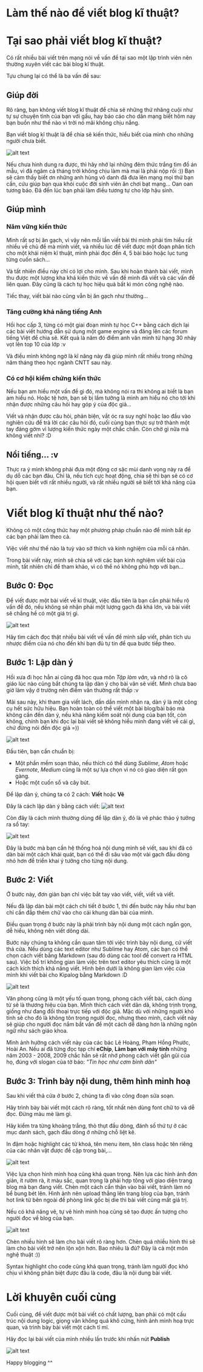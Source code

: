 # Làm thế nào để viết blog kĩ thuật?

# Tại sao phải viết blog kĩ thuật?
Có rất nhiều bài viết trên mạng nói về vấn đề tại sao một lập trình viên nên thường xuyên viết các bài blog kĩ thuật.

Tựu chung lại có thể là ba vấn đề sau:

## Giúp đời
Rõ ràng, bạn không viết blog kĩ thuật để chia sẽ những thứ nhăng cuội như tự sự chuyện tình của bạn với gấu, hay báo cáo cho dân mạng biết hôm nay bạn buồn như thế nào vì trời nó mãi không chịu nắng.

Bạn viết blog kĩ thuật là để chia sẽ kiến thức, hiểu biết của mình cho những người chưa biết.

![alt text](https://s3-ap-southeast-1.amazonaws.com/kipalog.com/blog.png_hseg56nwmw)

Nếu chưa hình dung ra được, thì hãy nhớ lại những đêm thức trắng tìm đồ án mẫu, vì đã ngâm cả tháng trời không chịu làm mà mai là phải nộp rồi :)) Bạn sẽ cảm thấy biết ơn những anh hùng vô danh đã đưa lên mạng mọi thứ bạn cần, cứu giúp bạn qua khỏi cuộc đời sinh viên ăn chơi bạt mạng... Oan oan tương báo. Đã đến lúc bạn phải làm điều tương tự cho lớp hậu sinh.

## Giúp mình
### Năm vững kiến thức
Mình rất sợ bị ăn gạch, vì vậy nên mỗi lần viết bài thì mình phải tìm hiểu rất nhiều về chủ đề mà mình viết, và nhiều lúc để viết được một đoạn phân tích cho một khái niệm kĩ thuật, mình phải đọc đến 4, 5 bài báo hoặc lục tung từng cuốn sách...

Và tất nhiên điều này chỉ có lợi cho mình. Sau khi hoàn thành bài viết, mình thu được một lượng kha khá kiến thức về vấn đề mình đã viết và các vấn đề liên quan. Đây cũng là cách tự học hiệu quả bất kì món công nghệ nào.

Tiếc thay, viết bài nào cũng vẫn bị ăn gạch như thường...

### Tăng cường khả năng tiếng Anh
Hồi học cấp 3, từng có một giai đoạn mình tự học C++ bằng cách dịch lại các bài viết hướng dẫn sử dụng một game engine và đăng lên các forum tiếng Việt để chia sẽ. Kết quả là năm đó điểm anh văn mình từ hạng 30 nhảy vọt lên top 10 của lớp :v

Và điều mình không ngờ là kĩ năng này đã giúp mình rất nhiều trong những năm tháng theo học ngành CNTT sau này.

### Có cơ hội kiểm chứng kiến thức
Nếu bạn am hiểu một vấn đề gì đó, mà không nói ra thì không ai biết là bạn am hiểu nó. Hoặc tệ hơn, bạn sẽ bị lầm tưởng là mình am hiểu nó cho tới khi nhận được những câu hỏi hay góp ý của độc giả...

Viết và nhận được câu hỏi, phản biện, vắt óc ra suy nghĩ hoặc lao đầu vào nghiên cứu để trả lời các câu hỏi đó, cuối cùng bạn thực sự trở thành một tay đáng gờm vì lượng kiến thức ngày một chắc chắn. Còn chờ gì nữa mà không viết nhỉ? :D

## Nổi tiếng... :v
Thực ra ý mình không phải đưa một động cơ sặc mùi danh vọng này ra để dụ dỗ các bạn đâu. Chỉ là, nếu tích cực hoạt động, chia sẽ thì bạn sẽ có cơ hội quen biết với rất nhiều người, và rất nhiều người sẽ biết tới khả năng của bạn.

# Viết blog kĩ thuật như thế nào?
Không có một công thức hay một phương pháp chuẩn nào để mình bắt ép các bạn phải làm theo cả.

Việc viết như thế nào là tuỳ vào sở thích và kinh nghiệm của mỗi cá nhân.

Trong bài viết này, mình sẽ chia sẽ với các bạn kinh nghiệm viết bài của mình, tất nhiên chỉ để tham khảo, vì có thể nó không phù hợp với bạn...

## Bước 0: Đọc
Để viết được một bài viết về kĩ thuật, việc đầu tiên là bạn cần phải hiểu rõ vấn đề đó, nếu không sẽ nhận phải một lượng gạch đá khá lớn, và bài viết sẽ chẳng hề có một giá trị gì.

![alt text](https://s3-ap-southeast-1.amazonaws.com/kipalog.com/online-research.png_466oszfw40)

Hãy tìm cách đọc thật nhiều bài viết về vấn đề mình sắp viết, phân tích ưu nhược điểm của nó cho đến khi bạn đủ tự tin để qua bước tiếp theo.

## Bước 1: Lập dàn ý
Hồi xưa đi học hẳn ai cũng đã học qua môn _Tập làm văn_, và nhớ rõ là cô giáo lúc nào cũng bắt chúng ta lập dàn ý cho bài văn sẽ viết. Mình chưa bao giờ làm vậy ở trường nên điểm văn thường rất thấp :v

Mãi sau này, khi tham gia viết lách, dần dần mình nhận ra, dàn ý là một công cụ hết sức hữu hiệu. Bạn hoàn toàn có thể viết một bài blog/bài báo mà không cần đến dàn ý, nếu khả năng kiểm soát nội dung của bạn tốt, còn không, chính bạn khi đọc lại bài viết sẽ không hiểu mình đang viết về cái gì, chứ đừng nói đến độc giả =))

![alt text](https://s3-ap-southeast-1.amazonaws.com/kipalog.com/dany.jpg_xclxlreozi)

Đầu tiên, bạn cần chuẩn bị:
- Một phần mềm soạn thảo, nếu thích có thể dùng _Sublime_, _Atom_ hoặc _Evernote_, _Medium_ cũng là một sự lựa chọn vì nó có giao diện rất gọn gàng.
- Hoặc một cuốn sổ và cây bút.

Để lập dàn ý, chúng ta có 2 cách: **Viết** hoặc **Vẽ**

Đây là cách lập dàn ý bằng cách viết:
![alt text](https://s3-ap-southeast-1.amazonaws.com/kipalog.com/lapdany.png_5518pfc01x)

Còn đây là cách mình thường dùng để lập dàn ý, đó là vẽ phác thảo ý tưởng ra sổ tay:

![alt text](https://s3-ap-southeast-1.amazonaws.com/kipalog.com/FullSizeRender.jpg_3gzizryhcl)

Đây là bước mà bạn cần hệ thống hoá nội dung mình sẽ viết, sau khi đã có dàn bài một cách khái quát, bạn có thể đi sâu vào một vài gạch đầu dòng nhỏ hơn để triển khai ý tưởng cho từng nội dung.

## Bước 2: Viết
Ở bước này, đơn giản bạn chỉ việc bắt tay vào viết, viết, viết và viết.

Nếu đã lập dàn bài một cách chi tiết ở bước 1, thì đến bước này hầu như bạn chỉ cần đắp thêm chữ vào cho cái khung dàn bài của mình.

Điều quan trọng ở bước này là phải trình bày nội dung một cách ngắn gọn, dễ hiểu, không nên viết dông dài.

Bước này chúng ta không cần quan tâm tới việc trình bày nội dung, cứ viết thả cửa. Nếu dùng các text editor như Sublime hay Atom, các bạn có thể chọn cách viết bằng Markdown (sau đó dùng các tool để convert ra HTML sau). Việc bố trí không gian làm việc trên text editor yêu thích cũng là một cách kích thích khả năng viết. Hình bên dưới là không gian làm việc của mình khi viết bài cho Kipalog bằng Markdown :D

![alt text](https://s3-ap-southeast-1.amazonaws.com/kipalog.com/writing.png_r3o76ehd0v)

Văn phong cũng là một yếu tố quan trọng, phong cách viết bài, cách dùng từ sẽ là thương hiệu của bạn. Mình thích cách viết dân dã, không trịnh trọng, giống như đang đối thoại trực tiếp với độc giả. Mặc dù với những người khó tính sẽ cho đó là không tôn trọng người đọc, nhưng theo mình, cách viết này sẽ giúp cho người đọc nắm bắt vấn đề một cách dễ dàng hơn là những ngôn ngữ như sách giáo khoa.

Mình ảnh hưởng cách viết này của các bác Lê Hoàng, Phạm Hồng Phước, Hoài An. Nếu ai đã từng đọc tạp chí **eChíp**, **Làm bạn với máy tính** những năm 2003 - 2008, 2009 chắc hẳn sẽ rất nhớ phong cách viết gần gũi của họ, đúng với slogan của tờ báo: _"Tin học như cơm bình dân"_

## Bước 3: Trình bày nội dung, thêm hình minh hoạ

Sau khi viết thả cửa ở bước 2, chúng ta đi vào công đoạn sửa soạn.

Hãy trình bày bài viết một cách rõ ràng, tốt nhất nên dùng font chữ to và dễ đọc. Đừng màu mè làm gì.

Hãy kiểm tra từng khoảng trắng, thò thụt đầu dòng, đánh số thứ tự ở các mục danh sách, gạch đầu dòng ở những chỗ liệt kê.

In đậm hoặc highlight các từ khoá, tên menu item, tên class hoặc tên riêng của các nhân vật được đề cập trong bài,...

![alt text](https://s3-ap-southeast-1.amazonaws.com/kipalog.com/Formatting-Headers-Featured-Title.jpg_ofdk2n00i7)

Việc lựa chọn hình minh hoạ cũng khá quan trọng. Nên lựa các hình ảnh đơn giản, ít rườm rà, ít màu sắc, quan trọng là phải hợp tông với giao diện trang blog mà bạn đang viết. Chèn một cách cẩn thận vào bài viết, tránh làm nó bể bung bét lên. Hình ảnh nên upload thẳng lên trang blog của bạn, tránh hot link từ bên ngoài đề phòng link gốc bị die thì bài viết cũng mất giá trị.

Nếu có khả năng vẽ, tự vẽ hình minh hoạ cũng sẽ tạo được ấn tượng cho người đọc về blog của bạn.

![alt text](https://s3-ap-southeast-1.amazonaws.com/kipalog.com/hinhminhoa.png_eefsmt82vz)

Chèn nhiều hình sẽ làm cho bài viết rõ ràng hơn. Chèn quá nhiều hình thì sẽ làm cho bài viết trở nên lộn xộn hơn. Bao nhiêu là đủ? Đây là cả một môn nghệ thuật :))

Syntax highlight cho code cũng khá quan trọng, tránh làm người đọc khó chịu vì không phân biệt được đâu là code, đâu là nội dung bài viết.

# Lời khuyên cuối cùng
Cuối cùng, để viết được một bài viết có chất lượng, bạn phải có một cấu trúc nội dung logic, giọng văn không quá khô cứng, hình ảnh minh hoạ trực quan, và trình bày bài viết một cách tỉ mỉ.

Hãy đọc lại bài viết của mình nhiều lần trước khi nhấn nút **Publish**

![alt text](https://s3-ap-southeast-1.amazonaws.com/kipalog.com/publish.jpg_f67tekvshq)

Happy blogging ^^
